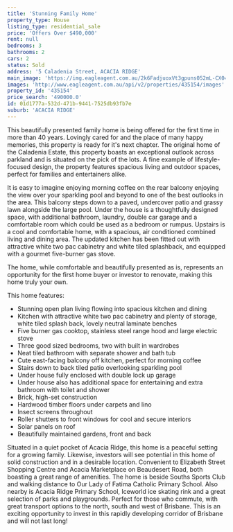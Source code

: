 ```yaml
---
title: 'Stunning Family Home'
property_type: House
listing_type: residential_sale
price: 'Offers Over $490,000'
rent: null
bedrooms: 3
bathrooms: 2
cars: 2
status: Sold
address: '5 Caladenia Street, ACACIA RIDGE'
main_image: 'https://img.eagleagent.com.au/2k6FadjuoxVt3gpuns052mL-CX0=/1280x854/smart/https://s3-us-west-2.amazonaws.com/eagleagent-orig/images/6821067/124835430-image-M.jpg'
images: 'http://www.eagleagent.com.au/api/v2/properties/435154/images'
property_id: '435154'
price_search: '490000.0'
id: 01d1777a-532d-471b-9441-7525db93fb7e
suburb: 'ACACIA RIDGE'
---
```

This beautifully presented family home is being offered for the first time in more than 40 years. Lovingly cared for and the place of many happy memories, this property is ready for it's next chapter. The original home of the Caladenia Estate, this property boasts an exceptional outlook across parkland and is situated on the pick of the lots. A fine example of lifestyle-focused design, the property features spacious living and outdoor spaces, perfect for families and entertainers alike.

It is easy to imagine enjoying morning coffee on the rear balcony enjoying the view over your sparkling pool and beyond to one of the best outlooks in the area. This balcony steps down to a paved, undercover patio and grassy lawn alongside the large pool. Under the house is a thoughtfully designed space, with additional bathroom, laundry, double car garage and a comfortable room which could be used as a bedroom or rumpus. Upstairs is a cool and comfortable home, with a spacious, air conditioned combined living and dining area. The updated kitchen has been fitted out with attractive white two pac cabinetry and white tiled splashback, and equipped with a gourmet five-burner gas stove.

The home, while comfortable and beautifully presented as is, represents an opportunity for the first home buyer or investor to renovate, making this home truly your own.

This home features:

*  Stunning open plan living flowing into spacious kitchen and dining
*  Kitchen with attractive white two pac cabinetry and plenty of storage, white tiled splash back, lovely neutral laminate benches
*  Five burner gas cooktop, stainless steel range hood and large electric stove
*  Three good sized bedrooms, two with built in wardrobes
*  Neat tiled bathroom with separate shower and bath tub
*  Cute east-facing balcony off kitchen, perfect for morning coffee
*  Stairs down to back tiled patio overlooking sparkling pool
*  Under house fully enclosed with double lock up garage
*  Under house also has additional space for entertaining and extra bathroom with toilet and shower
*  Brick, high-set construction
*  Hardwood timber floors under carpets and lino
*  Insect screens throughout
*  Roller shutters to front windows for cool and secure interiors
*  Solar panels on roof
*  Beautifully maintained gardens, front and back

Situated in a quiet pocket of Acacia Ridge, this home is a peaceful setting for a growing family. Likewise, investors will see potential in this home of solid construction and in a desirable location. Convenient to Elizabeth Street Shopping Centre and Acacia Marketplace on Beaudesert Road, both boasting a great range of amenities. The home is beside Souths Sports Club and walking distance to Our Lady of Fatima Catholic Primary School. Also nearby is Acacia Ridge Primary School, Iceworld ice skating rink and a great selection of parks and playgrounds. Perfect for those who commute, with great transport options to the north, south and west of Brisbane. This is an exciting opportunity to invest in this rapidly developing corridor of Brisbane and will not last long!
